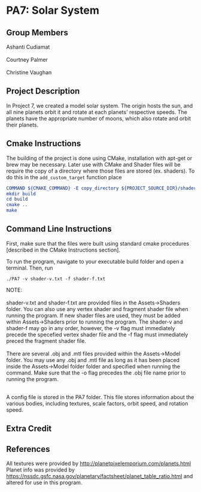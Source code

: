 # PA7: Solar System

## Group Members
Ashanti Cudiamat<br/><br/>
Courtney Palmer<br/><br/>
Christine Vaughan

## Project Description
In Project 7, we created a model solar system. The origin hosts the sun, and all nine planets orbit it and rotate at each planets' respective speeds. The planets have the appropriate number of moons, which also rotate and orbit their planets.

## Cmake Instructions
The building of the project is done using CMake, installation with apt-get or brew may be necessary. Later use with CMake and Shader files will be require the copy of a directory where those files are stored (ex. shaders). To do this in the ```add_custom_target``` function place 
```cmake
COMMAND ${CMAKE_COMMAND} -E copy_directory ${PROJECT_SOURCE_DIR}/shaders/ ${CMAKE_CURRENT_BINARY_DIR}/shaders
mkdir build
cd build
cmake ..
make
```

## Command Line Instructions
First, make sure that the files were built using standard cmake procedures [described in the CMake Instructions section].

To run the program, navigate to your executable build folder and open a terminal. Then, run
```
./PA7 -v shader-v.txt -f shader-f.txt
```
NOTE: <br/><br/>
       shader-v.txt and shader-f.txt are provided files in the Assets->Shaders folder. You can also use any vertex shader and fragment shader file when running the program. If new shader files are used, they must be added within Assets->Shaders prior to running the program. The shader-v and shader-f may go in any order, however, the -v flag must immediately precede the specefied vertex shader file and the -f flag must immediately preced the fragment shader file. <br/><br/>
       There are several .obj and .mtl files provided within the Assets->Model folder. You may use any .obj and .mtl file as long as it has been placed inside the Assets->Model folder folder and specified when running the command. Make sure that the -o flag precedes the .obj file name prior to running the program.<br/><br/>
       
A config file is stored in the PA7 folder. This file stores information about the various bodies, including textures, scale factors, orbit speed, and rotation speed.

## Extra Credit 

## References
All textures were provided by http://planetpixelemporium.com/planets.html
Planet info was provided by https://nssdc.gsfc.nasa.gov/planetary/factsheet/planet_table_ratio.html and altered for use in this program.
